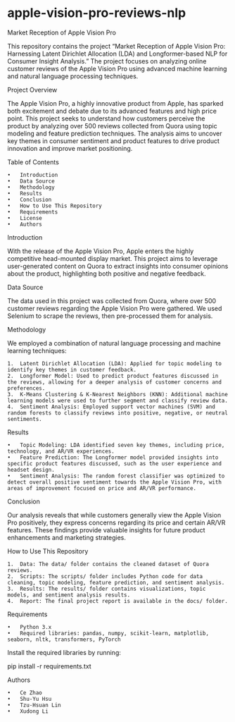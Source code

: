 # apple-vision-pro-reviews-nlp
 Market Reception of Apple Vision Pro

This repository contains the project “Market Reception of Apple Vision Pro: Harnessing Latent Dirichlet Allocation (LDA) and Longformer-based NLP for Consumer Insight Analysis.” The project focuses on analyzing online customer reviews of the Apple Vision Pro using advanced machine learning and natural language processing techniques.

Project Overview

The Apple Vision Pro, a highly innovative product from Apple, has sparked both excitement and debate due to its advanced features and high price point. This project seeks to understand how customers perceive the product by analyzing over 500 reviews collected from Quora using topic modeling and feature prediction techniques. The analysis aims to uncover key themes in consumer sentiment and product features to drive product innovation and improve market positioning.

Table of Contents

	•	Introduction
	•	Data Source
	•	Methodology
	•	Results
	•	Conclusion
	•	How to Use This Repository
	•	Requirements
	•	License
	•	Authors

Introduction

With the release of the Apple Vision Pro, Apple enters the highly competitive head-mounted display market. This project aims to leverage user-generated content on Quora to extract insights into consumer opinions about the product, highlighting both positive and negative feedback.

Data Source

The data used in this project was collected from Quora, where over 500 customer reviews regarding the Apple Vision Pro were gathered. We used Selenium to scrape the reviews, then pre-processed them for analysis.

Methodology

We employed a combination of natural language processing and machine learning techniques:

	1.	Latent Dirichlet Allocation (LDA): Applied for topic modeling to identify key themes in customer feedback.
	2.	Longformer Model: Used to predict product features discussed in the reviews, allowing for a deeper analysis of customer concerns and preferences.
	3.	K-Means Clustering & K-Nearest Neighbors (KNN): Additional machine learning models were used to further segment and classify review data.
	4.	Sentiment Analysis: Employed support vector machines (SVM) and random forests to classify reviews into positive, negative, or neutral sentiments.

Results

	•	Topic Modeling: LDA identified seven key themes, including price, technology, and AR/VR experiences.
	•	Feature Prediction: The Longformer model provided insights into specific product features discussed, such as the user experience and headset design.
	•	Sentiment Analysis: The random forest classifier was optimized to detect overall positive sentiment towards the Apple Vision Pro, with areas of improvement focused on price and AR/VR performance.

Conclusion

Our analysis reveals that while customers generally view the Apple Vision Pro positively, they express concerns regarding its price and certain AR/VR features. These findings provide valuable insights for future product enhancements and marketing strategies.

How to Use This Repository

	1.	Data: The data/ folder contains the cleaned dataset of Quora reviews.
	2.	Scripts: The scripts/ folder includes Python code for data cleaning, topic modeling, feature prediction, and sentiment analysis.
	3.	Results: The results/ folder contains visualizations, topic models, and sentiment analysis results.
	4.	Report: The final project report is available in the docs/ folder.

Requirements

	•	Python 3.x
	•	Required libraries: pandas, numpy, scikit-learn, matplotlib, seaborn, nltk, transformers, PyTorch

Install the required libraries by running:

pip install -r requirements.txt


Authors

	•	Ce Zhao
	•	Shu-Yu Hsu
	•	Tzu-Hsuan Lin
	•	Xudong Li
